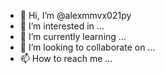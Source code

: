 - 👋 Hi, I’m @alexmmvx021py
- 👀 I’m interested in ...
- 🌱 I’m currently learning ...
- 💞️ I’m looking to collaborate on ...
- 📫 How to reach me ...

<!---
alexmmvx021py/alexmmvx021py is a ✨ special ✨ repository because its `README.md` (this file) appears on your GitHub profile.
You can click the Preview link to take a look at your changes.
--->
